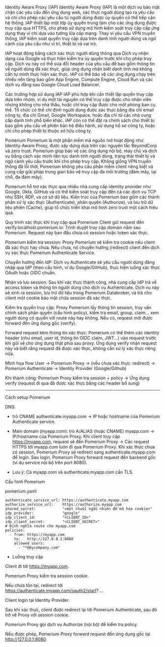 Identity Aware Proxy (IAP)
Identity Aware Proxy (IAP) là một dịch vụ bảo mật chặn các yêu cầu đến ứng dụng web, xác thực người dùng tạo ra yêu cầu và chỉ cho phép các yêu cầu từ người dùng được ủy quyền có thể tiếp cận hệ thống. IAP thiết lập một lớp ủy quyền trung tâm cho các ứng dụng được truy cập qua HTTPS, cho phép sử dụng mô hình kiểm soát truy cập cấp ứng dụng thay vì chỉ dựa vào tường lửa cấp mạng. Thay vì yêu cầu VPN truyền thống, IAP kiểm soát quyền truy cập dựa trên danh tính người dùng và ngữ cảnh của yêu cầu như vị trí, thiết bị và vai trò.

IAP hoạt động bằng cách xác thực người dùng thông qua Dịch vụ nhận dạng của Google và thực hiện kiểm tra ủy quyền trước khi cho phép truy cập. Dịch vụ này có thể sửa đổi header của yêu cầu để bao gồm thông tin về người dùng đã xác thực, giúp ứng dụng nhận biết danh tính mà không cần tự mình thực hiện xác thực. IAP có thể bảo vệ các ứng dụng chạy trên nhiều nền tảng bao gồm App Engine, Compute Engine, Cloud Run và các dịch vụ đằng sau Google Cloud Load Balancer.

Các trường hợp sử dụng IAP
IAP phù hợp khi cần thiết lập quyền truy cập dựa trên nhóm, ví dụ một tài nguyên có thể truy cập được cho nhân viên nhưng không cho nhà thầu, hoặc chỉ truy cập được cho một phòng ban cụ thể. Tổ chức có thể chỉ định người dùng được xác thực bằng địa chỉ email công ty, địa chỉ Gmail, Google Workspace, hoặc địa chỉ từ các nhà cung cấp danh tính phổ biến khác. IAP còn có thể đặt ra chính sách cho thiết bị bao gồm yêu cầu về phiên bản hệ điều hành, sử dụng hồ sơ công ty, hoặc chỉ cho phép thiết bị thuộc sở hữu công ty.

Pomerium
Pomerium là một phần mềm mã nguồn mở hoạt động như Identity-Aware Proxy, được xây dựng dựa trên các nguyên tắc BeyondCorp và zero trust. Pomerium giúp bảo vệ các ứng dụng nội bộ, máy chủ và dịch vụ bằng cách xác minh liên tục danh tính người dùng, trạng thái thiết bị và ngữ cảnh yêu cầu trước khi cho phép truy cập. Không giống VPN truyền thống đã lỗi thời, Pomerium không yêu cầu phần mềm client riêng biệt và cung cấp giải pháp trung gian bảo vệ truy cập đa môi trường (đám mây, tại chỗ, đa đám mây).

Pomerium hỗ trợ xác thực qua nhiều nhà cung cấp identity provider như Google, Okta, GitHub và có thể kiểm soát truy cập đến cả các dịch vụ TCP như SSH, RDP, và cơ sở dữ liệu. Kiến trúc của Pomerium bao gồm các thành phần xử lý xác thực (Authenticate), phân quyền (Authorize), và lưu trữ dữ liệu phiên (Cache), giúp tổ chức triển khai mô hình zero trust một cách hiệu quả.




Quy trình xác thực khi truy cập qua Pomerium
Client gửi request đến verify.localhost.pomerium.io:
Trình duyệt truy cập domain nằm sau Pomerium. Request này ban đầu chưa có session hoặc token xác thực.

Pomerium kiểm tra session:
Proxy Pomerium sẽ kiểm tra cookie nếu client đã xác thực hay chưa. Nếu chưa, nó chuyển hướng (redirect) client đến dịch vụ xác thực Pomerium Authenticate Service.

Chuyển hướng đến IdP:
Dịch vụ Authenticate sẽ yêu cầu người dùng đăng nhập qua IdP (theo cấu hình, ví dụ Google/GitHub), thực hiện luồng xác thực OAuth hoặc OIDC chuẩn.

Nhận và lưu session:
Sau khi xác thực thành công, nhà cung cấp IdP trả về access token và thông tin người dùng cho dịch vụ Authenticate. Dịch vụ này sẽ sinh ra session, lưu trữ dữ liệu trong Pomerium Databroker, và trả cho client một cookie bảo mật chứa session đã xác thực.

Kiểm tra quyền truy cập:
Proxy Pomerium lấy thông tin session, truy vấn chính sách phân quyền (cấu hình policy), kiểm tra email, group, claim... xem người dùng có quyền với route này hay không. Nếu có, request mới được forward đến ứng dụng gốc (verify).

Forward request kèm thông tin xác thực:
Pomerium có thể thêm các identity header (như email, user id, thông tin OIDC claim, JWT...) vào request trước khi gửi về cho ứng dụng thật phía sau proxy. Ứng dụng verify nhận request này và biết rằng request đã được xác thực, không cần xử lý xác thực riêng nữa.

Minh họa flow
User → Pomerium Proxy → (nếu chưa xác thực: redirect) → Pomerium Authenticate → Identity Provider (Google/Github)

Khi thành công:
Pomerium Proxy kiểm tra session + policy → Ứng dụng verify
(request đi qua đã được xác thực bằng các header bổ sung)

---

Cách setup Pomerium


DNS: 
- trỏ CNAME authenticate.myapp.com → IP hoặc hostname của Pomerium Authenticate service.

- Main domain (myapp.com): trỏ A/ALIAS (hoặc CNAME) myapp.com → IP/hostname của Pomerium Proxy. Khi client truy cập https://myapp.com, request sẽ đến Pomerium Proxy -> Các request HTTPS tới myapp.com luôn đi qua Pomerium Proxy. Khi xác thực chưa có session, Pomerium Proxy sẽ redirect sang authenticate.myapp.com để login. Sau login, Pomerium Proxy forward request đến backend gốc (ví dụ service nội bộ trên port 8080).
- Lưu ý: Cả myapp.com và authenticate.myapp.com cần TLS.

Cấu hình Pomerium

pomerium.yaml

```
authenticate_service_url: https://authenticate.myapp.com
authorize_service_url:    https://authorize.myapp.com
shared_secret:            "<một chuỗi ngẫu nhiên để mã hóa cookie>"
idp_provider:             "google"
idp_client_id:            "<CLIENT_ID>"
idp_client_secret:        "<CLIENT_SECRET>"
# Định nghĩa route cho myapp.com
policies:
  - from: https://myapp.com
    to:   http://127.0.0.1:8080
    allowed_users:
      - "*@mycompany.com"
```


- Luồng truy cập

Client đi tới https://myapp.com.

Pomerium Proxy kiểm tra session cookie.

Nếu chưa tồn tại, redirect tới https://authenticate.myapp.com/oauth2/start?....

Client login tại Identity Provider.

Sau khi xác thực, client được redirect lại tới Pomerium Authenticate, sau đó trở về Proxy với session cookie.

Pomerium Proxy gọi dịch vụ Authorize (nội bộ) để kiểm tra policy.

Nếu được phép, Pomerium Proxy forward request đến ứng dụng gốc tại http://127.0.0.1:8080.
